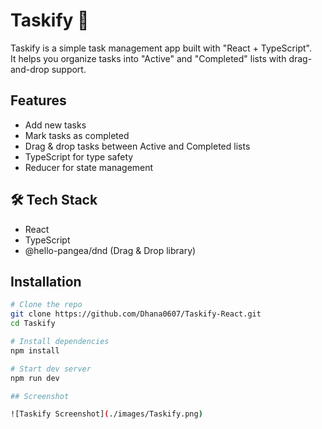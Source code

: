 # Taskify 📝

Taskify is a simple task management app built with "React + TypeScript".  
It helps you organize tasks into "Active" and "Completed" lists with drag-and-drop support.

## Features

- Add new tasks
- Mark tasks as completed
- Drag & drop tasks between Active and Completed lists
- TypeScript for type safety
- Reducer for state management

## 🛠 Tech Stack

- React
- TypeScript
- @hello-pangea/dnd (Drag & Drop library)

## Installation

```bash
# Clone the repo
git clone https://github.com/Dhana0607/Taskify-React.git
cd Taskify

# Install dependencies
npm install

# Start dev server
npm run dev

## Screenshot

![Taskify Screenshot](./images/Taskify.png)



```
